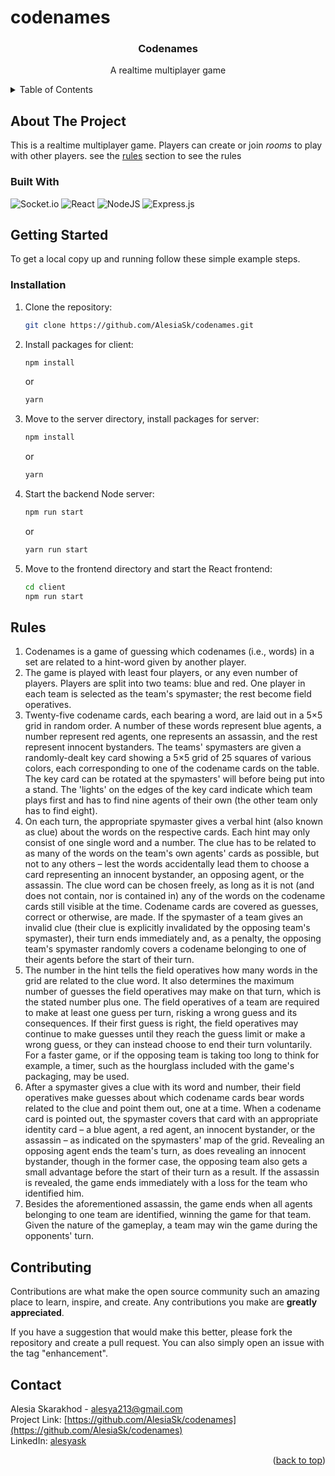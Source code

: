 # codenames

<div align="center">
  <h3>Codenames</h3>
  <p>
      A realtime multiplayer game
  </p>
</div>

<!-- TABLE OF CONTENTS -->
<details>
  <summary>Table of Contents</summary>
  <ol>
    <li>
      <a href="#about-the-project">About The Project</a>
      <ul>
        <li><a href="#built-with">Built With</a></li>
      </ul>
    </li>
    <li>
      <a href="#getting-started">Getting Started</a>
      <ul>
        <li><a href="#installation">Installation</a></li>
      </ul>
    </li>
    <li><a href="#Rules">Rules</a></li>
    <li><a href="#contributing">Contributing</a></li>
    <li><a href="#contact">Contact</a></li>
  </ol>
</details>

<!-- ABOUT THE PROJECT -->
## About The Project

This is a realtime multiplayer game. Players can create or join *rooms* to play with other players. see the [rules](#rules) section to see the rules


### Built With

![Socket.io](https://img.shields.io/badge/Socket.io-black?style=for-the-badge&logo=socket.io&badgeColor=010101)
![React](https://img.shields.io/badge/react-%2320232a.svg?style=for-the-badge&logo=react&logoColor=%2361DAFB)
![NodeJS](https://img.shields.io/badge/node.js-6DA55F?style=for-the-badge&logo=node.js&logoColor=white)
![Express.js](https://img.shields.io/badge/express.js-%23404d59.svg?style=for-the-badge&logo=express&logoColor=%2361DAFB)



<!-- GETTING STARTED -->
## Getting Started

To get a local copy up and running follow these simple example steps.


### Installation

1. Clone the repository:
   ```sh
   git clone https://github.com/AlesiaSk/codenames.git
   ```
2. Install packages for client:
   ```sh
   npm install
   ``` 
   or   
   ```sh
   yarn
   ```
3. Move to the server directory, install packages for server:
   ```sh
   npm install
   ``` 
   or 
   ```sh
   yarn
   ```   
5. Start the backend Node server:
   ```sh
   npm run start
   ```
   or
   ```sh
   yarn run start
   ```
6. Move to the frontend directory and start the React frontend:
   ```sh
   cd client
   npm run start
   ```

## Rules

1. Codenames is a game of guessing which codenames (i.e., words) in a set are related to a hint-word given by another player.
2. The game is played with least four players, or any even number of players. Players are split into two teams: blue and red. One player in each team is selected as the team's spymaster; the rest become field operatives.
3. Twenty-five codename cards, each bearing a word, are laid out in a 5×5 grid in random order. A number of these words represent blue agents, a number represent red agents, one represents an assassin, and the rest represent innocent bystanders. The teams' spymasters are given a randomly-dealt key card showing a 5×5 grid of 25 squares of various colors, each corresponding to one of the codename cards on the table. The key card can be rotated at the spymasters' will before being put into a stand. The 'lights' on the edges of the key card indicate which team plays first and has to find nine agents of their own (the other team only has to find eight).
4. On each turn, the appropriate spymaster gives a verbal hint (also known as clue) about the words on the respective cards. Each hint may only consist of one single word and a number. The clue has to be related to as many of the words on the team's own agents' cards as possible, but not to any others – lest the words accidentally lead them to choose a card representing an innocent bystander, an opposing agent, or the assassin. The clue word can be chosen freely, as long as it is not (and does not contain, nor is contained in) any of the words on the codename cards still visible at the time. Codename cards are covered as guesses, correct or otherwise, are made. If the spymaster of a team gives an invalid clue (their clue is explicitly invalidated by the opposing team's spymaster), their turn ends immediately and, as a penalty, the opposing team's spymaster randomly covers a codename belonging to one of their agents before the start of their turn.
5. The number in the hint tells the field operatives how many words in the grid are related to the clue word. It also determines the maximum number of guesses the field operatives may make on that turn, which is the stated number plus one. The field operatives of a team are required to make at least one guess per turn, risking a wrong guess and its consequences. If their first guess is right, the field operatives may continue to make guesses until they reach the guess limit or make a wrong guess, or they can instead choose to end their turn voluntarily. For a faster game, or if the opposing team is taking too long to think for example, a timer, such as the hourglass included with the game's packaging, may be used.
6. After a spymaster gives a clue with its word and number, their field operatives make guesses about which codename cards bear words related to the clue and point them out, one at a time. When a codename card is pointed out, the spymaster covers that card with an appropriate identity card – a blue agent, a red agent, an innocent bystander, or the assassin – as indicated on the spymasters' map of the grid. Revealing an opposing agent ends the team's turn, as does revealing an innocent bystander, though in the former case, the opposing team also gets a small advantage before the start of their turn as a result. If the assassin is revealed, the game ends immediately with a loss for the team who identified him.
7. Besides the aforementioned assassin, the game ends when all agents belonging to one team are identified, winning the game for that team. Given the nature of the gameplay, a team may win the game during the opponents' turn.

## Contributing

Contributions are what make the open source community such an amazing place to learn, inspire, and create. Any contributions you make are **greatly appreciated**.

If you have a suggestion that would make this better, please fork the repository and create a pull request. You can also simply open an issue with the tag "enhancement".


<!-- CONTACT -->
## Contact
Alesia Skarakhod - alesya213@gmail.com
</br>
Project Link: [https://github.com/AlesiaSk/codenames](https://github.com/AlesiaSk/codenames)
</br>
LinkedIn: [alesyask](https://www.linkedin.com/in/alesyask/)

<p align="right">(<a href="#top">back to top</a>)</p>
